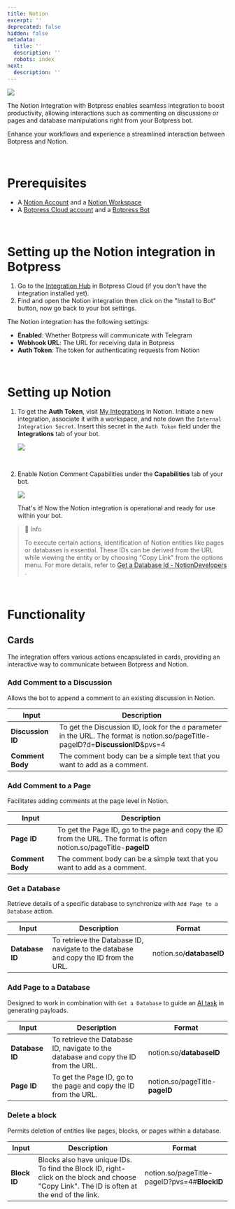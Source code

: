 ```yaml
---
title: Notion
excerpt: ''
deprecated: false
hidden: false
metadata:
  title: ''
  description: ''
  robots: index
next:
  description: ''
---
```

![](https://files.readme.io/5295aaf-image.png)

The Notion Integration with Botpress enables seamless integration to boost productivity, allowing interactions such as commenting on discussions or pages and database manipulations right from your Botpress bot.

Enhance your workflows and experience a streamlined interaction between Botpress and Notion.

<br />

# Prerequisites

* A [Notion Account](https://www.notion.so/signup) and a [Notion Workspace](https://www.notion.so/onboarding)
* A [Botpress Cloud account](https://sso.botpress.cloud) and a [Botpress Bot](https://botpress.com/docs/cloud/getting-started/create-and-publish-your-chatbot/)

<br />

# Setting up the Notion integration in Botpress

1. Go to the [Integration Hub](https://app.botpress.cloud/hub) in Botpress Cloud (if you don't have the integration installed yet).
2. Find and open the Notion integration then click on the "Install to Bot" button, now go back to your bot settings.

The Notion integration has the following settings:

* **Enabled**: Whether Botpress will communicate with Telegram
* **Webhook URL**: The URL for receiving data in Botpress
* **Auth Token**: The token for authenticating requests from Notion

<br />

# Setting up Notion

1. To get the **Auth Token**, visit [My Integrations](https://www.notion.so/my-integrations) in Notion. Initiate a new integration, associate it with a workspace, and note down the `Internal Integration Secret`. Insert this secret in the `Auth Token` field under the **Integrations** tab of your bot.

   ![](https://files.readme.io/ba1af96-image.png)

   <br />

2. Enable Notion Comment Capabilities under the **Capabilities** tab of your bot.

   ![](https://files.readme.io/bc4dec2-image.png)

   That's it! Now the Notion integration is operational and ready for use within your bot.

> 📘 Info
>
> To execute certain actions, identification of Notion entities like pages or databases is essential. These IDs can be derived from the URL while viewing the entity or by choosing "Copy Link" from the options menu. For more details, refer to [Get a Database Id - NotionDevelopers](https://developers.notion.com/docs/create-a-notion-integration#step-3-save-the-database-id)  .

<br />

# Functionality

## Cards

The integration offers various actions encapsulated in cards, providing an interactive way to communicate between Botpress and Notion.

### Add Comment to a Discussion

Allows the bot to append a comment to an existing discussion in Notion.

| Input             | Description                                                                                                                         |
| ----------------- | ----------------------------------------------------------------------------------------------------------------------------------- |
| **Discussion ID** | To get the Discussion ID, look for the `d` parameter in the URL. The format is notion.so/pageTitle-pageID?d=**DiscussionID**\&pvs=4 |
| **Comment Body**  | The comment body can be a simple text that you want to add as a comment.                                                            |

### Add Comment to a Page

Facilitates adding comments at the page level in Notion.

| Input            | Description                                                                                                         |
| ---------------- | ------------------------------------------------------------------------------------------------------------------- |
| **Page ID**      | To get the Page ID, go to the page and copy the ID from the URL. The format is often notion.so/pageTitle-**pageID** |
| **Comment Body** | The comment body can be a simple text that you want to add as a comment.                                            |

### Get a Database

Retrieve details of a specific database to synchronize with `Add Page to a Database` action.

| Input           | Description                                                                         | Format                   |
| --------------- | ----------------------------------------------------------------------------------- | ------------------------ |
| **Database ID** | To retrieve the Database ID, navigate to the database and copy the ID from the URL. | notion.so/**databaseID** |

### Add Page to a Database

Designed to work in combination with `Get a Database` to guide an [AI task](../docs/ai-task) in generating payloads.

| Input           | Description                                                                         | Format                         |
| --------------- | ----------------------------------------------------------------------------------- | ------------------------------ |
| **Database ID** | To retrieve the Database ID, navigate to the database and copy the ID from the URL. | notion.so/**databaseID**       |
| **Page ID**     | To get the Page ID, go to the page and copy the ID from the URL.                    | notion.so/pageTitle-**pageID** |

### Delete a block

Permits deletion of entities like pages, blocks, or pages within a database.

| Input        | Description                                                                                                                                 | Format                                       |
| ------------ | ------------------------------------------------------------------------------------------------------------------------------------------- | -------------------------------------------- |
| **Block ID** | Blocks also have unique IDs. To find the Block ID, right-click on the block and choose "Copy Link". The ID is often at the end of the link. | notion.so/pageTitle-pageID?pvs=4#**BlockID** |
